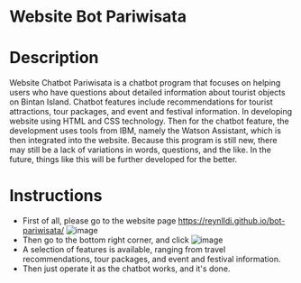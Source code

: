 # Website Bot Pariwisata
# Description
Website Chatbot Pariwisata is a chatbot program that focuses on helping users who have questions about detailed information about tourist objects on Bintan Island. Chatbot features include recommendations for tourist attractions, tour packages, and event and festival information. In developing website using HTML and CSS technology. Then for the chatbot feature, the development uses tools from IBM, namely the Watson Assistant, which is then integrated into the website. Because this program is still new, there may still be a lack of variations in words, questions, and the like. In the future, things like this will be further developed for the better. 
# Instructions
- First of all, please go to the website page https://reynlldi.github.io/bot-pariwisata/
![image](https://github.com/reynlldi/bot-pariwisata/assets/65111960/e38d006c-f129-49f1-859d-f69a34c0dae1)
- Then go to the bottom right corner, and click
![image](https://github.com/reynlldi/bot-pariwisata/assets/65111960/20baae7d-d2ee-4d43-a69a-bfa75eaf41c6)
- A selection of features is available, ranging from travel recommendations, tour packages, and event and festival information.
- Then just operate it as the chatbot works, and it's done.
